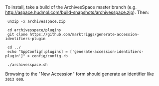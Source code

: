 To install, take a build of the ArchivesSpace master branch
(e.g. http://aspace.hudmol.com/build-snapshots/archivesspace.zip).
Then:

     unzip -x archivesspace.zip

     cd archivesspace/plugins
     git clone https://github.com/marktriggs/generate-accession-identifiers-plugin

     cd ../
     echo "AppConfig[:plugins] = ['generate-accession-identifiers-plugin']" > config/config.rb

     ./archivesspace.sh

Browsing to the "New Accession" form should generate an identifier
like `2013 000`.

